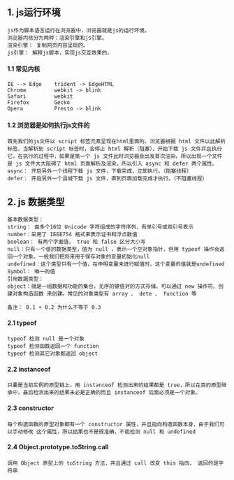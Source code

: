 ## 1. js运行环境
    js作为脚本语言运行在浏览器中，浏览器就是js的运行环境。
    浏览器内核分为两种：渲染引擎和js引擎。
    渲染引擎： 复制网页内容呈现的。
    js引擎： 解释js脚本，实现js交互效果的。

#### 1.1 常见内核
    IE --> Edge    trident -> EdgeHTML
    Chrome         webkit -> blink
    Safari         webkit
    Firefox        Gecko
    Opera          Presto -> blink

#### 1.2 浏览器是如何执行js文件的
    首先我们的js文件以 script 标签元素呈现在html里面的。浏览器根据 html 文件以此解析标签，当解析到 script 标签时，会停止 html 解析（阻塞），开始下载 js 文件并且执行它，在执行的过程中，如果是第一个 js 文件此时浏览器会出发首次渲染。所以出现一个文件是 js 文件大大阻碍了 html 页面解析及渲染，所以引入 async 和 defer 两个属性。
    async： 开启另外一个线程下载 js 文件，下载完成，立即执行。（阻塞线程）
    defer： 开启另外一个县城下载 js 文件，直到页面加载完成才执行。（不阻塞线程）

## 2. js 数据类型
    基本数据类型：
    string： 由多个16位 Unicode 字符组成的字符序列，有单引号或双引号表示
    number：采用了 IEEE754 格式来表示证书和浮点数值
    boolean： 有两个字面值， true 和 false 区分大小写
    null：只有一个值的数据类型，值为 null ，表示一个空对象指针，但用 typeof 操作会返回一个对象。一般我们把将来用于保存对象的变量初始化null
    undefined：这个类型只有一个值，在申明变量未进行赋值时，这个变量的值就是undefined
    Symbol： 唯一的值
    引用数据类型：
    object：就是一组数据和功能的集合，无序的键值对的方式存储。可以通过 new 操作符、创建对象构造函数 来创建。常见的对象类型有 array 、 dete 、 function 等

    备注： 0.1 + 0.2 为什么不等于 0.3

#### 2.1 typeof
    typeof 检测 null 是一个对象
    typeof 检测函数返回一个 function
    typeof 检测其它对象都返回 object

#### 2.2 instanceof
    只要是当前实例的原型链上，用 instanceof 检测出来的结果都是 true，所以在类的原型继承中，最后检测出来的结果未必是正确的而且 instanceof 后面必须是一个对象。

#### 2.3 constructor
    每个构造函数的原型对象都有一个 constructor 属性，并且指向构造函数本身，由于我们可以手动修改 这个属性，所以结果也不是很准确，不能检测 null 和 undefined

#### 2.4 Object.prototype.toString.call
    调用 Object 原型上的 toString 方法，并且通过 call 改变 this 指向， 返回的是字符串
























#####
